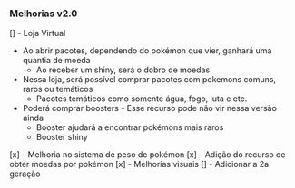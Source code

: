 ### Melhorias v2.0

[] - Loja Virtual

- Ao abrir pacotes, dependendo do pokémon que vier, ganhará uma quantia de moeda
  - Ao receber um shiny, será o dobro de moedas
- Nessa loja, será possível comprar pacotes com pokemons comuns, raros ou temáticos
  - Pacotes temáticos como somente água, fogo, luta e etc.
- Poderá comprar boosters - Esse recurso pode não vir nessa versão ainda
  - Booster ajudará a encontrar pokémons mais raros
  - Booster shiny

[x] - Melhoria no sistema de peso de pokémon
[x] - Adição do recurso de obter moedas por pokémon
[x] - Melhorias visuais
[] - Adicionar a 2a geração
